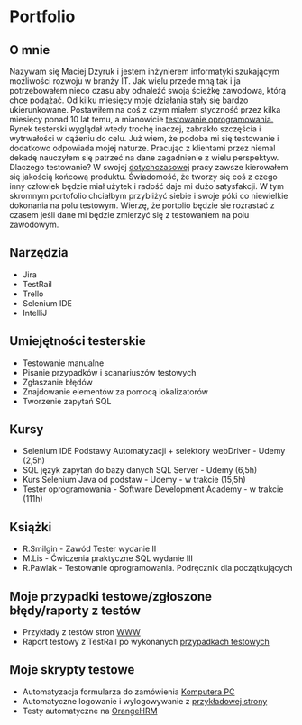 # Portfolio
                                                                                                                                                                                           
## O mnie

Nazywam się Maciej Dzyruk i jestem inżynierem informatyki szukającym możliwości rozwoju w branży IT. Jak wielu przede mną tak i ja potrzebowałem nieco czasu aby odnaleźć swoją ścieżkę zawodową, którą chce podążać.
Od kilku miesięcy moje działania stały się bardzo ukierunkowane. Postawiłem na coś z czym miałem styczność przez kilka miesięcy ponad 10 lat temu, a mianowicie [testowanie oprogramowania.](https://drive.google.com/file/d/1PHqweyN8wgcJPiAaGiAG2tMM-mX-wc5j/view?usp=sharing) 
Rynek testerski wyglądał wtedy trochę inaczej, zabrakło szczęścia i wytrwałości w dążeniu do celu. Już wiem, że podoba mi się testowanie i dodatkowo odpowiada mojej naturze. Pracując z klientami przez niemal dekadę nauczyłem się patrzeć na dane zagadnienie z wielu perspektyw.
Dlaczego testowanie? W swojej [dotychczasowej](https://www.google.com/maps/place/Siligan+sp.+z+o.o.+-+Sprzeda%C5%BC+i+serwis+komputer%C3%B3w/@52.175073,20.9448203,17z/data=!4m7!3m6!1s0x471ecb77be96e3a3:0xc936f7fe432fe4a4!8m2!3d52.175073!4d20.947009!9m1!1b1) pracy zawsze kierowałem się jakością końcową produktu. Świadomość, że tworzy się coś z czego inny człowiek będzie miał użytek i radość daje mi dużo satysfakcji. 
W tym skromnym portofolio chciałbym przybliżyć siebie i swoje póki co niewielkie dokonania na polu testowym. Wierzę, że portolio będzie sie rozrastać z czasem jeśli dane mi będzie zmierzyć się z testowaniem na polu zawodowym.     

## Narzędzia

* Jira
* TestRail
* Trello
* Selenium IDE
* IntelliJ

## Umiejętności testerskie
* Testowanie manualne
* Pisanie przypadków i scanariuszów testowych
* Zgłaszanie błędów 
* Znajdowanie elementów za pomocą lokalizatorów
* Tworzenie zapytań SQL

## Kursy

* Selenium IDE Podstawy Automatyzacji + selektory webDriver - Udemy (2,5h)
* SQL język zapytań do bazy danych SQL Server - Udemy (6,5h)
* Kurs Selenium Java od podstaw - Udemy - w trakcie (15,5h)
* Tester oprogramowania - Software Development Academy - w trakcie (111h)


## Książki

* R.Smilgin - Zawód Tester wydanie II
* M.Lis - Ćwiczenia praktyczne SQL wydanie III
* R.Pawlak - Testowanie oprogramowania. Podręcznik dla początkujących


## Moje przypadki testowe/zgłoszone błędy/raporty z testów
* Przykłady z testów stron [WWW](https://trello.com/b/87LxX0pE/moje-przypadki-testowe-zg%C5%82oszenia-b%C5%82%C4%99d%C3%B3w)
* Raport testowy z TestRail po wykonanych [przypadkach testowych](https://drive.google.com/file/d/1D7cSRvEkjsut1olTfakP_3qXeFzsnNW3/view?usp=sharing)

## Moje skrypty testowe
* Automatyzacja formularza do zamówienia [Komputera PC](https://gist.github.com/MaciekDzyruk/aabc80b4249f5fec9fdb059ac649bfb1)
* Automatyczne logowanie i wylogowywanie z [przykładowej strony](https://gist.github.com/MaciekDzyruk/88de90fbc43cfbed015a845a6bf19298)
* Testy automatyczne na [OrangeHRM](https://gist.github.com/MaciekDzyruk/0621bd0a2ef9fef1bea4f85d783a7529)
